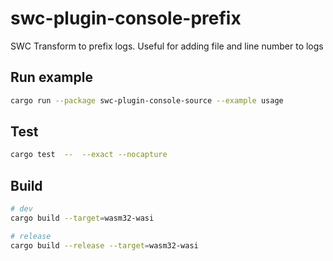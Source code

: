 # swc-plugin-console-prefix

SWC Transform to prefix logs. Useful for adding file and line number to logs

## Run example

```sh
cargo run --package swc-plugin-console-source --example usage
```

## Test

```sh
cargo test  --  --exact --nocapture
```

## Build

```sh
# dev
cargo build --target=wasm32-wasi

# release
cargo build --release --target=wasm32-wasi
```
